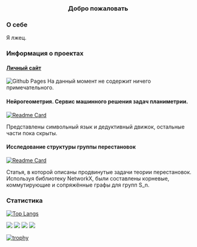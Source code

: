 <!--
- 🔭 I’m currently working on: Ищу оттенки жёлтого для кнопок в новом приложении
- 🌱 I’m currently learning: русский язык, я из Кореи.
- 👯 I’m looking to collaborate on: игра, ну типа Ведьмак, только с пушками и в VR
- 🤔 I’m looking for help with: мировая борьба с плюсистами.
- 💬 Ask me about: Работаю ли в Яндексе? ДА!
- 📫 How to reach me: это невозможно
- 😄 Pronouns: Милостивый государь, Светлейший, и т.п.
- ⚡ Fun fact: я патологический лжец
![](https://komarev.com/ghpvc/?username=enlacroix&color=red)
<a href="https://github.com/enlacroix/github-readme-stats"><img align="center" src="https://github-readme-stats.vercel.app/api?username=enlacroix&theme=dark&show_icons=true&include_all_commits=true&hide_border=true" alt="Github stats" /></a>

GitHub Extra Pins. GitHub позволяет закреплять на странице профиля не более 6 репозиториев, но если этого мало, то можно добавить их в README-файл в виде карточки и не ограничиваться только 6 проектами. Для вставки надо заменить параметры username= на актуальный никнейм, repo= на название необходимого репозитория, а в скобках указать ссылку на сам репозиторий.
[![Readme Card](https://github-readme-stats.vercel.app/api/pin/?username=anuraghazra&repo=github-readme-stats)](https://github.com/anuraghazra/github-readme-stats)
<a href="https://github.com/enlacroix/github-readme-stats"><img src="https://github-readme-stats.vercel.app/api/top-langs/?username=enlacroix&layout=compact&theme=dark"/></a>
-->
<h3 align="center"> Добро пожаловать
<img src="https://github.com/blackcater/blackcater/raw/main/images/Hi.gif" height="16"/>
</h3>

<h3> О себе </h3>
Я лжец.
<h3> Информация о проектах </h3>

<h4> <a href="https://enlacroix.github.io/" target="_blank"> Личный сайт </a> </h4>

![Github Pages](https://img.shields.io/badge/github%20pages-121013?style=for-the-badge&logo=github&logoColor=white) На данный момент не содержит ничего примечательного. 

<h4> Нейрогеометрия. Сервис машинного решения задач планиметрии. </h4>

[![Readme Card](https://github-readme-stats.vercel.app/api/pin/?username=enlacroix&repo=neurogeometry&theme=tokyonight)](https://github.com/enlacroix/neurogeometry)

Представлены символьный язык и дедуктивный движок, остальные части пока скрыты. 

<h4> Исследование структуры группы перестановок </h4>

[![Readme Card](https://github-readme-stats.vercel.app/api/pin/?username=enlacroix&repo=permutations_paper&theme=tokyonight)](https://github.com/enlacroix/permutations_paper)

Статья, в которой описаны продвинутые задачи теории перестановок. Используя библиотеку NetworkX, были составлены корневые, коммутирующие и сопряжённые графы для групп S_n. 

<h3> Статистика </h3>

[![Top Langs](https://github-readme-stats.vercel.app/api/top-langs/?username=enlacroix&theme=synthwave)](https://github.com/anuraghazra/github-readme-stats)


![](https://github-profile-summary-cards.vercel.app/api/cards/profile-details?username=enlacroix&theme=2077)
![](https://github-profile-summary-cards.vercel.app/api/cards/most-commit-language?username=enlacroix&theme=2077)
![](https://github-profile-summary-cards.vercel.app/api/cards/repos-per-language?username=enlacroix&theme=2077)
![](https://github-profile-summary-cards.vercel.app/api/cards/productive-time?username=enlacroix&theme=2077&utcOffset=3)

[![trophy](https://github-profile-trophy.vercel.app/?username=enlacroix)](https://github.com/ryo-ma/github-profile-trophy)



